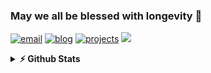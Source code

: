 ### May we all be blessed with longevity 👋

[![email](https://img.shields.io/badge/lmy0217@126.com-D14836.svg?&style=flat-square&logo=gmail&logoColor=white)](mailto:lmy0217@126.com)
[![blog](https://img.shields.io/badge/myluo.cn-0077B5.svg?&style=flat-square&logo=blogger&logoColor=white)](https://myluo.cn)
[![projects](https://img.shields.io/badge/projects-2EC866.svg?&style=flat-square&logo=when-i-work&logoColor=white)](https://webapps.myluo.cn/en)
![](https://komarev.com/ghpvc/?username=Lmy0217&label=Views&style=flat-square)

<!--details>	
  <summary><b>📊 This week I spent my time on</b></summary>

![Wwakatime stats](https://github-readme-stats-taupe-two.vercel.app/api/wakatime?username=Lmy0217&hide_title=true&hide_border=true&langs_count=8)

</details-->


<details>	
  <summary><b>⚡ Github Stats</b></summary>

<img height="180em" src="https://github-readme-stats.vercel.app/api?username=Lmy0217&show_icons=true&hide_border=true&count_private=true&include_all_commits=true" />
<img height="180em" src="https://github-readme-stats.vercel.app/api/top-langs/?username=Lmy0217&show_icons=true&hide_border=true&layout=compact&langs_count=10&hide=Makefile,CSS,JavaScript"/>
</details>